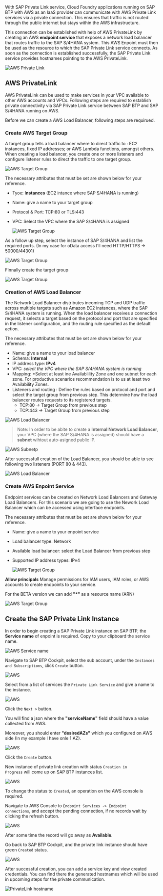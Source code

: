 
With SAP Private Link service, Cloud Foundry applications running on SAP BTP with AWS as an IaaS provider can communicate with AWS Private Link services via a private connection. This ensures that traffic is not routed through the public internet but stays within the AWS infrastructure.

This connection can be established with help of AWS PrivateLink by creating an AWS **endpoint service** that exposes a network load balancer that routes traffic to the SAP S/4HANA system. This AWS Enpoint must then be used as the resource to which the SAP Private Link service connects. As soon as the connection is established successfully, the SAP Private Link service provides hostnames pointing to the AWS PrivateLink.


![AWS Private Link](images/aws-private-link.png)



## AWS PrivateLink 
AWS PrivateLink can be used to make services in your VPC available to other AWS accounts and VPCs.
Following steps are required to establish private connectivity via SAP Private Link service between SAP BTP and SAP S/4HANA running on AWS.

Before we can create a AWS Load Balancer, following steps are requirued.

### Create AWS Target Group
A target group tells a load balancer where to direct traffic to : EC2 instances, fixed IP addresses; or AWS Lambda functions, amongst others. When creating a load balancer, you create one or more listeners and configure listener rules to direct the traffic to one target group.

   ![AWS Target Group](images/aws-tg.png)

The necessary attributes that must be set are shown below for your reference.
- Tyoe: **Instances** (EC2 intance where SAP S/4HANA is running)
- Name: give a name to your target group 
- Protocol & Port: TCP:80 or TLS:443
- VPC: Select the VPC where the SAP S/4HANA is assigned
 
    ![AWS Target Group](images/aws-tg-2.png)

As a follow up step, select the instance of SAP S/4HANA and list the required ports. (In my case for oData access I'll need HTTP/HTTPS -> 50000/44301)

 ![AWS Target Group](images/aws-tg-3.png)

 Finnally create the target group

  ![AWS Target Group](images/aws-tg-4.png)

### Creation of AWS Load Balancer

The Network Load Balancer distributes incoming TCP and UDP traffic across multiple targets such as Amazon EC2 instances, where the SAP S/4HANA system is running. When the load balancer receives a connection request, it selects a target based on the protocol and port that are specified in the listener configuration, and the routing rule specified as the default action.

The necessary attributes that must be set are shown below for your reference.
- Name: give a name to your load balancer
- Schema: **Internal**
- IP address type: **IPv4**
- VPC: *select the VPC where the SAP S/4HANA system is running*
- Mapping: *Select at least ine Availablility Zone and one subnet for each zone. For productive scenarios recommendation is to us at least two Availability Zones.
- Listeners and routing : Define the rules based on protocol and port and select the target group from previous step. This determine how the load balancer routes requests to its registered targets.
  - TCP:80 -> Target Group from previous step
  - TCP:443 -> Target Group from previous step

![AWS Load Balancer](images/aws-lb.png)

>Note: In order to be ablte to create a **Internal Network Load Balancer**, your VPC (where the SAP S/4HANA is assigned) should have a **subnet** wihtout auto-asigned public IP.

  ![AWS Subnetp](images/aws-subnet.png)

After successfull creation of the Load Balancer, you should be able to see following two listeners (PORT 80 & 443).
  
  ![AWS Load Balancer](images/aws-listeners.png)


### Create AWS Enpoint Service

Endpoint services can be created on Network Load Balancers and Gateway Load Balancers. For this scenario we are going to use the Nework Load Balancer which can be accessed using interface endpoints.

The necessary attributes that must be set are shown below for your reference.
- Name: give a name to your enpoint service 
- Load balancer type: Network
- Available load balancer: select the Load Balancer from previous step
- Supported IP address types: IPv4

    ![AWS Target Group](images/aws-eps.png)

**Allow principals**
Manage permissions for IAM users, IAM roles, or AWS accounts to create endpoints to your service.

For the BETA version we can add **"*"** as a resource name (ARN)

![AWS Target Group](images/aws-principals.png)


## Create the SAP Private Link Instance

In order to begin creating a SAP Private Link instance on SAP BTP, the **Service name** of enpoint is required.
Copy to your clipboard the service name.

![AWS Service name](images/aws-service-name.png)

Navigate to SAP BTP Cockpit, select the sub account, under the <code>Instances and Subscriptions</code>, 
click <code>Create</code> button.

![AWS](images/btp-2.png)

Select from a list of services the <code>Private Link Service</code> and give a name to the instance.

![AWS](images/btp-instance-1.png)

Click the <code>Next ></code> button.

You will find a json where the **"serviceName"** field should have a value collected from AWS.

Moreover, you should enter **"desiredAZs"** which you configured on AWS side (In my example I have onle 1 AZ).

![AWS](images/btp-instance-2.png)

Click the <code>Create</code> button.

New instance of private link creation with status <code>Creation in Progress</code> will come up on SAP BTP instances list.

![AWS](images/btp-instance-3.png)

To change the status to <code>Created</code>, an operation on the AWS console is required.

Navigate to AWS Console to <code>Endpoint Services -> Endpoint connections</code>, and accept the pending connection, if no records wait by clicking the refresh button. 

![AWS](images/aws-accept-pending.png)

After some time the record will go away as **Available**.

Go back to SAP BTP Cockpit, and the private link instance should have green <code>Created</code> status.

![AWS](images/btp-instance-4.png)

After successful creation, you can add a service key and view created credentials. You can find there the generated hostnames which will be used in upcoming steps for the private communication. 

![PrivateLink hostname](images/btp-credentials.png)
